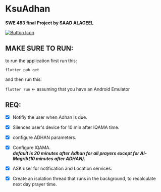 # KsuAdhan

**SWE 483 final Project by SAAD ALAGEEL** 


[![Button Icon]](https://www.google.com)


## **MAKE SURE TO RUN:** <br>
to run the application first run this: <br>

<code>flutter pub get</code> <br>

and then run this: <br>

<code>flutter run</code> <- assuming that you have an Android Emulator

## REQ:
- [x]  Notifiy the user when Adhan is due.
- [x]  Silences user's device for 10 min after IQAMA time.
- [x]  configure ADHAN parameters.
- [x]  Configure IQAMA. <br>
       ***default is 20 minutes after Adhan for all prayers except for Al-Magrib(10 minutes after ADHAN).***
- [x]  ASK user for notification and Location services.
- [x]  Create an isolation thread that runs in the background, to recalculate next day prayer time.


<!---------------------------------------------------------------------------->

[Button Icon]: https://img.shields.io/badge/Installation-EF2D5E?style=for-the-badge&logoColor=white&logo=DocuSign


